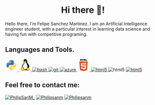 
<h1 align="center">Hi there 👀!</h1>

Hello there, I'm Felipe Sanchez Martinez. I am an Artificial Intelligence engineer student, with a particular interest in learning data science and having fun with competitive programing.

## Languages and Tools.
<p align="left"> 
<a href="https://www.python.org" target="_blank"> <img src="https://raw.githubusercontent.com/devicons/devicon/master/icons/python/python-original.svg" alt="python" width="40" height="40"/> </a> 
<a href="https://www.linux.org/" target="_blank"> <img src="https://raw.githubusercontent.com/devicons/devicon/master/icons/linux/linux-original.svg" alt="linux" width="40" height="40"/> </a> 
<a href="https://www.gnu.org/software/bash/" target="_blank"> <img src="https://www.vectorlogo.zone/logos/gnu_bash/gnu_bash-icon.svg" alt="bash" width="40" height="40"/> </a> 
<a href="https://git-scm.com/" target="_blank"> <img src="https://www.vectorlogo.zone/logos/git-scm/git-scm-icon.svg" alt="git" width="40" height="40"/> </a> 
<a href="https://azure.microsoft.com/en-in/" target="_blank"> <img src="https://www.vectorlogo.zone/logos/microsoft_azure/microsoft_azure-icon.svg" alt="azure" width="40" height="40"/> </a> 
<a href="https://www.w3.org/html/" target="_blank"> <img src="https://raw.githubusercontent.com/devicons/devicon/master/icons/html5/html5-original-wordmark.svg" alt="html5" width="40" height="40"/> </a> 
<a href="http://www.cplusplus.org/" target="_blank"> <img src="https://user-images.githubusercontent.com/99928036/163695134-9dec4f37-3289-4539-ab88-f4dc4a2ddbc2.png" alt="html5" width="47" height="47"/> </a> 
<a target="_blank"> <img src="https://user-images.githubusercontent.com/99928036/163695184-047cf287-356e-42c6-9fa1-933c2a53761f.png" alt="html5" width="42" height="42"/> </a> 
 <a href="https://www.javascript.com/" target="_blank"> <img src="https://user-images.githubusercontent.com/99928036/163739003-b4a842ab-6fa7-462f-ba1e-50ed504aeaaa.png" alt="html5" width="40" height="40"/> </a> 
</p>

## Feel free to contact me:
<p align="left">
<a href="https://twitter.com/PhilipSanM_" target="blank"><img align="center" src="https://raw.githubusercontent.com/rahuldkjain/github-profile-readme-generator/master/src/images/icons/Social/twitter.svg" alt="PhilipSanM_" height="30" width="40" /></a>
<a href="https://www.linkedin.com/in/philipsanm/" target="blank"><img align="center" src="https://raw.githubusercontent.com/rahuldkjain/github-profile-readme-generator/master/src/images/icons/Social/linked-in-alt.svg" alt="Philipsanm" height="30" width="40" /></a>
<a href="https://www.instagram.com/PhilipSanM/" target="blank"><img align="center" src="https://raw.githubusercontent.com/rahuldkjain/github-profile-readme-generator/master/src/images/icons/Social/instagram.svg" alt="Philipsanm" height="30" width="40" /></a>
</p>

